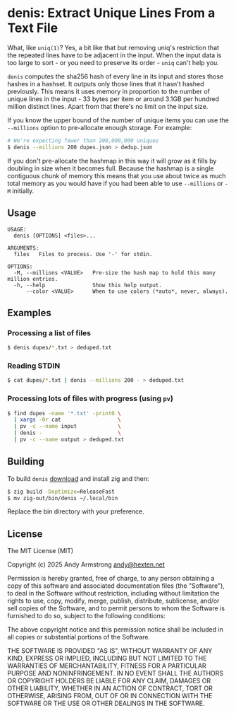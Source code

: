 # denis: Extract Unique Lines From a Text File

What, like `uniq(1)`? Yes, a bit like that but removing uniq's restriction that the repeated lines have to be adjacent in the input. When the input data is too large to sort - or you need to preserve its order - `uniq` can't help you. 

`denis` computes the sha256 hash of every line in its input and stores those hashes in a hashset. It outputs only those lines that it hasn't hashed previously. This means it uses memory in proportion to the number of unique lines in the input - 33 bytes per item or around 3.1GB per hundred million distinct lines. Apart from that there's no limit on the input size.

If you know the upper bound of the number of unique items you can use the `--millions` option to pre-allocate enough storage. For example:

```sh
# We're expecting fewer than 200,000,000 uniques
$ denis --millions 200 dupes.json > dedup.json
```

If you don't pre-allocate the hashmap in this way it will grow as it fills by doubling in size when it becomes full. Because the hashmap is a single contiguous chunk of memory this means that you use about twice as much total memory as you would have if you had been able to use `--millions` or `-M` initially.

## Usage

```
USAGE:
  denis [OPTIONS] <files>...

ARGUMENTS:
  files   Files to process. Use '-' for stdin.

OPTIONS:
  -M, --millions <VALUE>   Pre-size the hash map to hold this many million entries.
  -h, --help               Show this help output.
      --color <VALUE>      When to use colors (*auto*, never, always).
```

## Examples

### Processing a list of files

```sh
$ denis dupes/*.txt > deduped.txt
```

### Reading STDIN

```sh
$ cat dupes/*.txt | denis --millions 200 - > deduped.txt
```

### Processing lots of files with progress (using `pv`)

```sh
$ find dupes -name '*.txt' -print0 \
  | xargs -0r cat                  \
  | pv -c --name input             \
  | denis -                        \
  | pv -c --name output > deduped.txt
```

## Building

To build `denis` [download](https://ziglang.org/download/) and install zig and then:

```sh
$ zig build -Doptimize=ReleaseFast
$ mv zig-out/bin/denis ~/.local/bin
```

Replace the bin directory with your preference.

## License

The MIT License (MIT)

Copyright (c) 2025 Andy Armstrong <andy@hexten.net>

Permission is hereby granted, free of charge, to any person obtaining a copy of this software and associated documentation files (the "Software"), to deal in the Software without restriction, including without limitation the rights to use, copy, modify, merge, publish, distribute, sublicense, and/or sell copies of the Software, and to permit persons to whom the Software is furnished to do so, subject to the following conditions:

The above copyright notice and this permission notice shall be included in all copies or substantial portions of the Software.

THE SOFTWARE IS PROVIDED "AS IS", WITHOUT WARRANTY OF ANY KIND, EXPRESS OR IMPLIED, INCLUDING BUT NOT LIMITED TO THE WARRANTIES OF MERCHANTABILITY, FITNESS FOR A PARTICULAR PURPOSE AND NONINFRINGEMENT. IN NO EVENT SHALL THE AUTHORS OR COPYRIGHT HOLDERS BE LIABLE FOR ANY CLAIM, DAMAGES OR OTHER LIABILITY, WHETHER IN AN ACTION OF CONTRACT, TORT OR OTHERWISE, ARISING FROM, OUT OF OR IN CONNECTION WITH THE SOFTWARE OR THE USE OR OTHER DEALINGS IN THE SOFTWARE.
